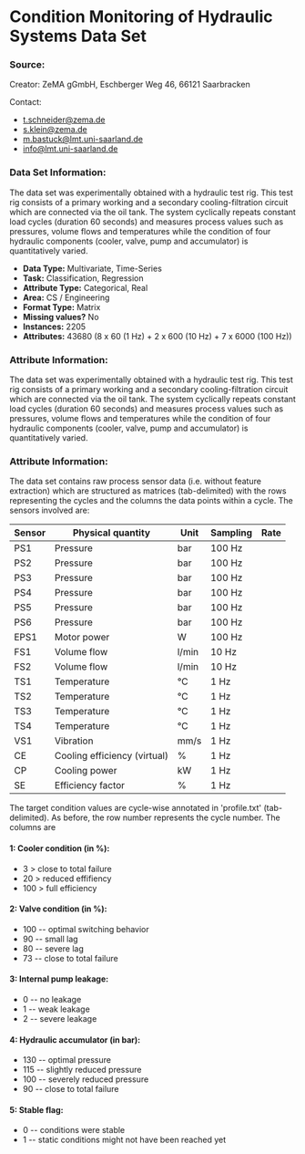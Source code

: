 # Condition Monitoring of Hydraulic Systems Data Set

### Source:

Creator: ZeMA gGmbH, Eschberger Weg 46, 66121 Saarbracken

Contact:
  - t.schneider@zema.de
  - s.klein@zema.de
  - m.bastuck@lmt.uni-saarland.de
  - info@lmt.uni-saarland.de

### Data Set Information:

The data set was experimentally obtained with a hydraulic test rig. This test rig consists of a primary working and a secondary cooling-filtration circuit which are connected via the oil tank. The system cyclically repeats constant load cycles (duration 60 seconds) and measures process values such as pressures, volume flows and temperatures while the condition of four hydraulic components (cooler, valve, pump and accumulator) is quantitatively varied.

- **Data Type:** Multivariate, Time-Series
- **Task:** Classification, Regression
- **Attribute Type:** Categorical, Real
- **Area:** CS / Engineering
- **Format Type:** Matrix
- **Missing values?** No
- **Instances:** 2205
- **Attributes:** 43680 (8 x 60 (1 Hz) + 2 x 600 (10 Hz) + 7 x 6000 (100 Hz))

### Attribute Information:

The data set was experimentally obtained with a hydraulic test rig. This test rig consists of a primary working and a secondary cooling-filtration circuit which are connected via the oil tank. The system cyclically repeats constant load cycles (duration 60 seconds) and measures process values such as pressures, volume flows and temperatures while the condition of four hydraulic components (cooler, valve, pump and accumulator) is quantitatively varied.

### Attribute Information:

The data set contains raw process sensor data (i.e. without feature extraction) which are structured as matrices (tab-delimited) with the rows representing the cycles and the columns the data points within a cycle. The sensors involved are:

Sensor | Physical quantity | Unit | Sampling | Rate
-------|-------------------|------|----------|-----
PS1 | Pressure | bar | 100 Hz
PS2 | Pressure | bar | 100 Hz
PS3 | Pressure | bar | 100 Hz
PS4 | Pressure | bar | 100 Hz
PS5 | Pressure | bar | 100 Hz
PS6 | Pressure | bar | 100 Hz
EPS1 | Motor power | W | 100 Hz
FS1 | Volume flow | l/min | 10 Hz
FS2 | Volume flow | l/min | 10 Hz
TS1 | Temperature | °C | 1 Hz
TS2 | Temperature | °C | 1 Hz
TS3 | Temperature | °C | 1 Hz
TS4 | Temperature | °C | 1 Hz
VS1 | Vibration | mm/s | 1 Hz
CE | Cooling efficiency (virtual) | % | 1 Hz
CP | Cooling power | kW | 1 Hz
SE | Efficiency factor | % | 1 Hz

The target condition values are cycle-wise annotated in 'profile.txt' (tab-delimited). As before, the row number represents the cycle number. The columns are

#### 1: Cooler condition (in %):
- 3 > close to total failure
- 20 > reduced effifiency
- 100 > full efficiency

#### 2: Valve condition (in %):
- 100 -- optimal switching behavior
- 90 -- small lag
- 80 -- severe lag
- 73 -- close to total failure

#### 3: Internal pump leakage:
- 0 -- no leakage
- 1 -- weak leakage
- 2 -- severe leakage

#### 4: Hydraulic accumulator (in bar):
- 130 -- optimal pressure
- 115 -- slightly reduced pressure
- 100 -- severely reduced pressure
- 90 -- close to total failure

#### 5: Stable flag:
- 0 -- conditions were stable
- 1 -- static conditions might not have been reached yet
